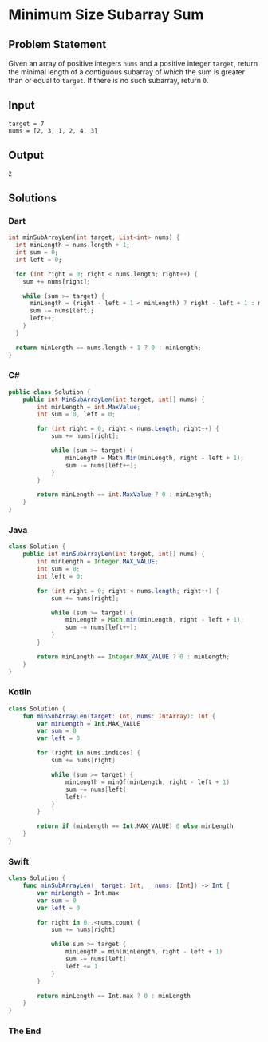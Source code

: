 # Minimum Size Subarray Sum

## Problem Statement

Given an array of positive integers `nums` and a positive integer `target`, return the minimal length of a contiguous subarray of which the sum is greater than or equal to `target`. If there is no such subarray, return `0`.

## Input

```text
target = 7
nums = [2, 3, 1, 2, 4, 3]
```

## Output

```text
2
```

## Solutions

### Dart

```dart
int minSubArrayLen(int target, List<int> nums) {
  int minLength = nums.length + 1;
  int sum = 0;
  int left = 0;

  for (int right = 0; right < nums.length; right++) {
    sum += nums[right];

    while (sum >= target) {
      minLength = (right - left + 1 < minLength) ? right - left + 1 : minLength;
      sum -= nums[left];
      left++;
    }
  }

  return minLength == nums.length + 1 ? 0 : minLength;
}
```

### C#

```csharp
public class Solution {
    public int MinSubArrayLen(int target, int[] nums) {
        int minLength = int.MaxValue;
        int sum = 0, left = 0;

        for (int right = 0; right < nums.Length; right++) {
            sum += nums[right];

            while (sum >= target) {
                minLength = Math.Min(minLength, right - left + 1);
                sum -= nums[left++];
            }
        }

        return minLength == int.MaxValue ? 0 : minLength;
    }
}
```

### Java

```java
class Solution {
    public int minSubArrayLen(int target, int[] nums) {
        int minLength = Integer.MAX_VALUE;
        int sum = 0;
        int left = 0;

        for (int right = 0; right < nums.length; right++) {
            sum += nums[right];

            while (sum >= target) {
                minLength = Math.min(minLength, right - left + 1);
                sum -= nums[left++];
            }
        }

        return minLength == Integer.MAX_VALUE ? 0 : minLength;
    }
}
```

### Kotlin

```kotlin
class Solution {
    fun minSubArrayLen(target: Int, nums: IntArray): Int {
        var minLength = Int.MAX_VALUE
        var sum = 0
        var left = 0

        for (right in nums.indices) {
            sum += nums[right]

            while (sum >= target) {
                minLength = minOf(minLength, right - left + 1)
                sum -= nums[left]
                left++
            }
        }

        return if (minLength == Int.MAX_VALUE) 0 else minLength
    }
}
```

### Swift

```swift
class Solution {
    func minSubArrayLen(_ target: Int, _ nums: [Int]) -> Int {
        var minLength = Int.max
        var sum = 0
        var left = 0

        for right in 0..<nums.count {
            sum += nums[right]

            while sum >= target {
                minLength = min(minLength, right - left + 1)
                sum -= nums[left]
                left += 1
            }
        }

        return minLength == Int.max ? 0 : minLength
    }
}
```

### The End

